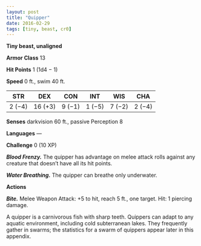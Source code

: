```yaml
---
layout: post
title: "Quipper"
date: 2016-02-29
tags: [tiny, beast, cr0]
---
```


**Tiny beast, unaligned**

**Armor Class** 13

**Hit Points** 1 (1d4 − 1)

**Speed** 0 ft., swim 40 ft.

|   STR   |   DEX   |   CON   |   INT   |   WIS   |   CHA   |
|:-----:|:-----:|:-----:|:-----:|:-----:|:-----:|
| 2 (−4) | 16 (+3) | 9 (−1) | 1 (−5) | 7 (−2) | 2 (−4) |

**Senses** darkvision 60 ft., passive Perception 8 

**Languages** — 

**Challenge** 0 (10 XP)

***Blood Frenzy.*** The quipper has advantage on melee attack rolls against any creature that doesn’t have all its hit points. 

***Water Breathing.*** The quipper can breathe only underwater. 

**Actions**

***Bite.*** Melee Weapon Attack: +5 to hit, reach 5 ft., one target. Hit: 1 piercing damage. 

A quipper is a carnivorous fish with sharp teeth. Quippers can adapt to any aquatic environment, including cold subterranean lakes. They frequently gather in swarms; the statistics for a swarm of quippers appear later in this appendix.
